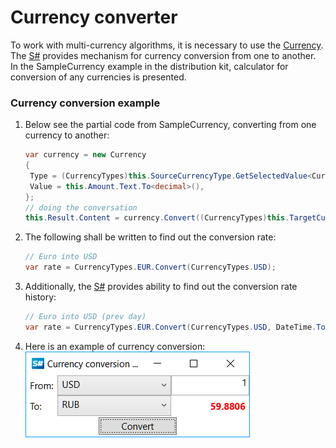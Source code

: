 # Currency converter

To work with multi\-currency algorithms, it is necessary to use the [Currency](xref:StockSharp.Messages.Currency). The [S\#](StockSharpAbout.md) provides mechanism for currency conversion from one to another. In the SampleCurrency example in the distribution kit, calculator for conversion of any currencies is presented.

### Currency conversion example

1. Below see the partial code from SampleCurrency, converting from one currency to another: 

   ```cs
   var currency = new Currency
   {
   	Type = (CurrencyTypes)this.SourceCurrencyType.GetSelectedValue<CurrencyTypes>(),
   	Value = this.Amount.Text.To<decimal>(),
   };
   // doing the conversation
   this.Result.Content = currency.Convert((CurrencyTypes)this.TargetCurrencyType.GetSelectedValue<CurrencyTypes>()).Value;
   ```
2. The following shall be written to find out the conversion rate: 

   ```cs
   // Euro into USD
   var rate = CurrencyTypes.EUR.Convert(CurrencyTypes.USD);
   ```
3. Additionally, the [S\#](StockSharpAbout.md) provides ability to find out the conversion rate history: 

   ```cs
   // Euro into USD (prev day)
   var rate = CurrencyTypes.EUR.Convert(CurrencyTypes.USD, DateTime.Today - TimeSpan.FromDays(1));
   ```
4. Here is an example of currency conversion: ![samplecurrency](../images/sample_currency.png)
